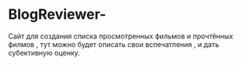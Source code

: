 # BlogReviewer-
Сайт для создания списка просмотренных фильмов и прочтённых филмов , тут можно будет описать свои вспечатления , и дать субективную оценку. 
